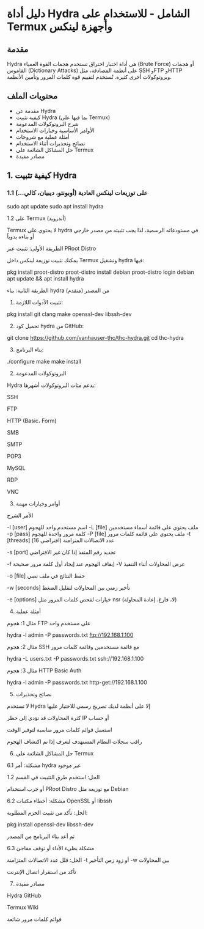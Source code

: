 # دليل أداة Hydra الشامل - للاستخدام على Termux وأجهزة لينكس

## مقدمة

Hydra هي أداة اختبار اختراق تستخدم هجمات القوة العمياء (Brute Force) أو هجمات القاموس (Dictionary Attacks) على أنظمة المصادقة، مثل SSH وFTP وHTTP وبروتوكولات أخرى كثيرة. تُستخدم لتقييم قوة كلمات المرور وتأمين الأنظمة.


## محتويات الملف

- مقدمة عن Hydra
- كيفية تثبيت Hydra (بما فيها على Termux)
- شرح البروتوكولات المدعومة
- الأوامر الأساسية وخيارات الاستخدام
- أمثلة عملية مع شروحات
- نصائح وتحذيرات أثناء الاستخدام
- حل المشاكل الشائعة على Termux
- مصادر مفيدة

## 1. كيفية تثبيت Hydra

### 1.1 على توزيعات لينكس العادية (أوبونتو، ديبيان، كالي...)

sudo apt update
sudo apt install hydra

1.2 على Termux (أندرويد)

Termux لا يحتوي على hydra في مستودعاته الرسمية، لذا يجب تثبيته من مصدر خارجي أو بناءه يدوياً

الطريقة الأولى: تثبيت عبر PRoot Distro

يمكنك تثبيت توزيعة لينكس داخل Termux وتشغيل hydra فيها:

pkg install proot-distro
proot-distro install debian
proot-distro login debian
apt update && apt install hydra

الطريقة الثانية: بناء hydra من المصدر (متقدم)

1. تثبيت الأدوات اللازمة:



pkg install git clang make openssl-dev libssh-dev

2. تحميل كود hydra من GitHub:



git clone https://github.com/vanhauser-thc/thc-hydra.git
cd thc-hydra

3. بناء البرنامج:



./configure
make
make install


2. البروتوكولات المدعومة

Hydra يدعم مئات البروتوكولات أشهرها:

SSH

FTP

HTTP (Basic، Form)

SMB

SMTP

POP3

MySQL

RDP

VNC



3. أوامر وخيارات مهمة

الأمر	الشرح

-l [user]	اسم مستخدم واحد للهجوم
-L [file]	ملف يحتوي على قائمة أسماء مستخدمين
-p [pass]	كلمة مرور واحدة للهجوم
-P [file]	ملف يحتوي على قائمة كلمات مرور
-t [threads]	عدد الاتصالات المتزامنة (افتراضي 16)

-s [port]	تحديد رقم المنفذ إذا كان غير الافتراضي

-f	إيقاف الهجوم عند إيجاد أول كلمة مرور صحيحة
-V	عرض المحاولات أثناء التنفيذ

-o [file]	حفظ النتائج في ملف نصي

-w [seconds]	تأخير زمني بين المحاولات لتقليل الضغط

-e [options]	خيارات لفحص كلمات المرور مثل nsr (لا، فارغ، إعادة المحاولة)



4. أمثلة عملية

مثال 1: هجوم FTP على مستخدم واحد

hydra -l admin -P passwords.txt ftp://192.168.1.100

مثال 2: هجوم SSH مع قائمة مستخدمين وقائمة كلمات مرور

hydra -L users.txt -P passwords.txt ssh://192.168.1.100

مثال 3: هجوم HTTP Basic Auth

hydra -l admin -P passwords.txt http-get://192.168.1.100


5. نصائح وتحذيرات

لا تستخدم Hydra إلا على أنظمة لديك تصريح رسمي للاختبار عليها

كثرة المحاولات قد تؤدي إلى حظر IP أو حساب

استعمل قوائم كلمات مرور مناسبة لتوفير الوقت

راقب سجلات النظام المستهدف لتعرف إذا تم اكتشاف الهجوم


6. حل المشاكل الشائعة على Termux

6.1 مشكلة: أمر hydra غير موجود

الحل: استخدم طرق التثبيت في القسم 1.2

أو جرب استخدام PRoot Distro مع توزيعة مثل Debian


6.2 مشكلة: أخطاء مكتبات OpenSSL أو libssh

الحل: تأكد من تثبيت الحزم المطلوبة:


pkg install openssl-dev libssh-dev

ثم أعد بناء البرنامج من المصدر


6.3 مشكلة بطيء الأداء أو توقف مفاجئ

الحل: قلل عدد الاتصالات المتزامنة 
-t أو زود زمن التأخير
 -w بين المحاولات

تأكد من استقرار اتصال الإنترنت


7. مصادر مفيدة

Hydra GitHub

Termux Wiki

قوائم كلمات مرور شائعة
